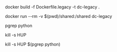 docker build -f Dockerfile.legacy -t dc-legacy .

docker run --rm -v $(pwd)/shared:/shared dc-legacy

pgrep python

kill -s HUP <pid>

kill -s HUP $(pgrep python)